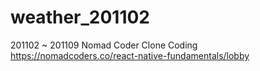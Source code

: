 # weather_201102

201102 ~ 201109
Nomad Coder Clone Coding
https://nomadcoders.co/react-native-fundamentals/lobby

